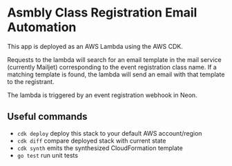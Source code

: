 # Asmbly Class Registration Email Automation

This app is deployed as an AWS Lambda using the AWS CDK.

Requests to the lambda will search for an email template in the mail service
(currently Mailjet) corresponding to the event registration class name. If a
matching template is found, the lambda will send an email with that template to
the registrant.

The lambda is triggered by an event registration webhook in Neon.

## Useful commands

- `cdk deploy` deploy this stack to your default AWS account/region
- `cdk diff` compare deployed stack with current state
- `cdk synth` emits the synthesized CloudFormation template
- `go test` run unit tests
